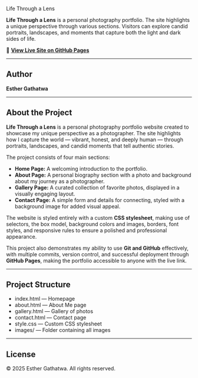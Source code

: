  Life Through a Lens

**Life Through a Lens** is a personal photography portfolio. The site highlights a unique perspective through various sections. Visitors can explore candid portraits, landscapes, and moments that capture both the light and dark sides of life.

🔗 **[View Live Site on GitHub Pages](https://mikasalightwood.github.io/Life-Through-a-Lens/)**

---

## Author

**Esther Gathatwa**

---

## About the Project

**Life Through a Lens** is a personal photography portfolio website created to showcase my unique perspective as a photographer. The site highlights how I capture the world — vibrant, honest, and deeply human — through portraits, landscapes, and candid moments that tell authentic stories.

The project consists of four main sections:

* **Home Page:** A welcoming introduction to the portfolio.
* **About Page:** A personal biography section with a photo and background about my journey as a photographer.
* **Gallery Page:** A curated collection of favorite photos, displayed in a visually engaging layout.
* **Contact Page:** A simple form and details for connecting, styled with a background image for added visual appeal.

The website is styled entirely with a custom **CSS stylesheet**, making use of selectors, the box model, background colors and images, borders, font styles, and responsive rules to ensure a polished and professional appearance.

This project also demonstrates my ability to use **Git and GitHub** effectively, with multiple commits, version control, and successful deployment through **GitHub Pages**, making the portfolio accessible to anyone with the live link.

---

## Project Structure

* index.html — Homepage
* about.html — About Me page
* gallery.html — Gallery of photos
* contact.html — Contact page
* style.css — Custom CSS stylesheet
* images/ — Folder containing all images

---

## License

© 2025 Esther Gathatwa. All rights reserved.
